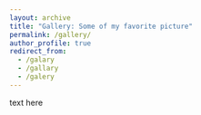 ```yaml
---
layout: archive
title: "Gallery: Some of my favorite picture"
permalink: /gallery/
author_profile: true
redirect_from:
  - /galary
  - /gallary
  - /galery
---
```


text here